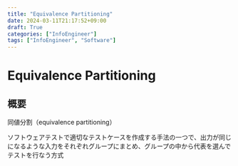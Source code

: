 ```yaml
---
title: "Equivalence Partitioning"
date: 2024-03-11T21:17:52+09:00
draft: True
categories: ["InfoEngineer"]
tags: ["InfoEngineer", "Software"]
---
```

# Equivalence Partitioning

## 概要

同値分割（equivalence partitioning）

ソフトウェアテストで適切なテストケースを作成する手法の一つで、出力が同じになるような入力をそれぞれグループにまとめ、グループの中から代表を選んでテストを行なう方式